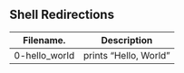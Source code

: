 ## Shell Redirections


| Filename.         | Description                   |
| ------------------| ----------------------------- |
| 0-hello_world     | prints “Hello, World”         |
